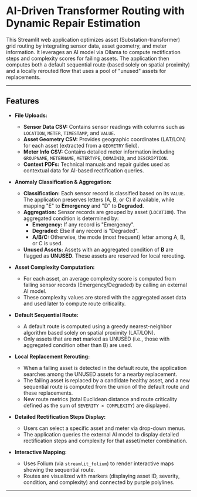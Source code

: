 # AI-Driven Transformer Routing with Dynamic Repair Estimation 

This Streamlit web application optimizes asset (Substation-transformer) grid routing by integrating sensor data, asset geometry, and meter information. It leverages an AI model via Ollama to compute rectification steps and complexity scores for failing assets. The application then computes both a default sequential route (based solely on spatial proximity) and a locally rerouted flow that uses a pool of "unused" assets for replacements.

---

## Features

- **File Uploads:**
  - **Sensor Data CSV:** Contains sensor readings with columns such as `LOCATION`, `METER`, `TIMESTAMP`, and `VALUE`.
  - **Asset Geometry CSV:** Provides geographic coordinates (LAT/LON) for each asset (extracted from a `GEOMETRY` field).
  - **Meter Info CSV:** Contains detailed meter information including `GROUPNAME`, `METERNAME`, `METERTYPE`, `DOMAINID`, and `DESCRIPTION`.
  - **Context PDFs:** Technical manuals and repair guides used as contextual data for AI-based rectification queries.

- **Anomaly Classification & Aggregation:**
  - **Classification:** Each sensor record is classified based on its `VALUE`. The application preserves letters (A, B, or C) if available, while mapping "E" to **Emergency** and "D" to **Degraded**.
  - **Aggregation:** Sensor records are grouped by asset (`LOCATION`). The aggregated condition is determined by:
    - **Emergency:** If any record is "Emergency".
    - **Degraded:** Else if any record is "Degraded".
    - **A/B/C:** Otherwise, the mode (most frequent) letter among A, B, or C is used.
  - **Unused Assets:** Assets with an aggregated condition of **B** are flagged as **UNUSED**. These assets are reserved for local rerouting.

- **Asset Complexity Computation:**
  - For each asset, an average complexity score is computed from failing sensor records (Emergency/Degraded) by calling an external AI model.
  - These complexity values are stored with the aggregated asset data and used later to compute route criticality.

- **Default Sequential Route:**
  - A default route is computed using a greedy nearest-neighbor algorithm based solely on spatial proximity (LAT/LON).
  - Only assets that are **not** marked as UNUSED (i.e., those with aggregated condition other than B) are used.

- **Local Replacement Rerouting:**
  - When a failing asset is detected in the default route, the application searches among the UNUSED assets for a nearby replacement.
  - The failing asset is replaced by a candidate healthy asset, and a new sequential route is computed from the union of the default route and these replacements.
  - New route metrics (total Euclidean distance and route criticality defined as the sum of `SEVERITY × COMPLEXITY`) are displayed.

- **Detailed Rectification Steps Display:**
  - Users can select a specific asset and meter via drop-down menus.
  - The application queries the external AI model to display detailed rectification steps and complexity for that asset/meter combination.

- **Interactive Mapping:**
  - Uses Folium (via `streamlit_folium`) to render interactive maps showing the sequential route.
  - Routes are visualized with markers (displaying asset ID, severity, condition, and complexity) and connected by purple polylines.

---
